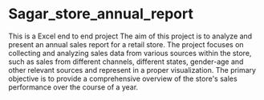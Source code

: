 # Sagar_store_annual_report
This is a Excel end to end project
The aim of this project is to analyze and present an annual sales report for a retail store. The project focuses on collecting and analyzing sales data from various sources within the store, such as sales from different channels, different states, gender-age and other relevant sources and represent in a proper visualization. The primary objective is to provide a comprehensive overview of the store's sales performance over the course of a year.

